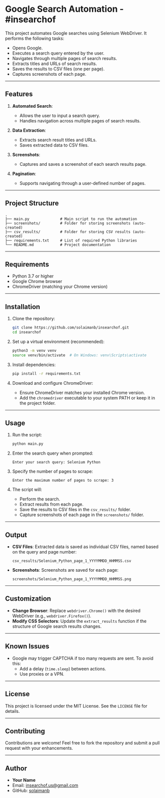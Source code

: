 
# **Google Search Automation - #insearchof**

This project automates Google searches using Selenium WebDriver. It performs the following tasks:

- Opens Google.
- Executes a search query entered by the user.
- Navigates through multiple pages of search results.
- Extracts titles and URLs of search results.
- Saves the results to CSV files (one per page).
- Captures screenshots of each page.

---

## **Features**

1. **Automated Search**:
   - Allows the user to input a search query.
   - Handles navigation across multiple pages of search results.

2. **Data Extraction**:
   - Extracts search result titles and URLs.
   - Saves extracted data to CSV files.

3. **Screenshots**:
   - Captures and saves a screenshot of each search results page.

4. **Pagination**:
   - Supports navigating through a user-defined number of pages.

---

## **Project Structure**

```
.
├── main.py              # Main script to run the automation
├── screenshots/         # Folder for storing screenshots (auto-created)
├── csv_results/         # Folder for storing CSV results (auto-created)
├── requirements.txt     # List of required Python libraries
└── README.md            # Project documentation
```

---

## **Requirements**

- Python 3.7 or higher
- Google Chrome browser
- ChromeDriver (matching your Chrome version)

---

## **Installation**

1. Clone the repository:
   ```bash
   git clone https://github.com/solaimanb/insearchof.git
   cd insearchof
   ```

2. Set up a virtual environment (recommended):
   ```bash
   python3 -m venv venv
   source venv/bin/activate  # On Windows: venv\Scripts\activate
   ```

3. Install dependencies:
   ```bash
   pip install -r requirements.txt
   ```

4. Download and configure ChromeDriver:
   - Ensure ChromeDriver matches your installed Chrome version.
   - Add the `chromedriver` executable to your system PATH or keep it in the project folder.

---

## **Usage**

1. Run the script:
   ```bash
   python main.py
   ```

2. Enter the search query when prompted:
   ```
   Enter your search query: Selenium Python
   ```

3. Specify the number of pages to scrape:
   ```
   Enter the maximum number of pages to scrape: 3
   ```

4. The script will:
   - Perform the search.
   - Extract results from each page.
   - Save the results to CSV files in the `csv_results/` folder.
   - Capture screenshots of each page in the `screenshots/` folder.

---

## **Output**

- **CSV Files**:
  Extracted data is saved as individual CSV files, named based on the query and page number:
  ```
  csv_results/Selenium_Python_page_1_YYYYMMDD_HHMMSS.csv
  ```

- **Screenshots**:
  Screenshots are saved for each page:
  ```
  screenshots/Selenium_Python_page_1_YYYYMMDD_HHMMSS.png
  ```

---

## **Customization**

- **Change Browser**: Replace `webdriver.Chrome()` with the desired WebDriver (e.g., `webdriver.Firefox()`).
- **Modify CSS Selectors**: Update the `extract_results` function if the structure of Google search results changes.

---

## **Known Issues**

- Google may trigger CAPTCHA if too many requests are sent. To avoid this:
  - Add a delay (`time.sleep`) between actions.
  - Use proxies or a VPN.

---

## **License**

This project is licensed under the MIT License. See the `LICENSE` file for details.

---

## **Contributing**

Contributions are welcome! Feel free to fork the repository and submit a pull request with your enhancements.

---

## **Author**

- **Your Name**
- Email: insearchof.us@gmail.com
- GitHub: [solaimanb](https://github.com/solaimanb)
